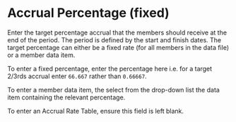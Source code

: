 # Accrual Percentage (fixed)

Enter the target percentage accrual that the members should receive at
the end of the period. The period is defined by the start and finish
dates. The target percentage can either be a fixed rate (for all members
in the data file) or a member data item.

To enter a fixed percentage, enter the percentage here i.e. for a target
2/3rds accrual enter `66.667` rather than `0.66667`.

To enter a member data item, the select from the drop-down list the data
item containing the relevant percentage.

To enter an Accrual Rate Table, ensure this field is left blank.
